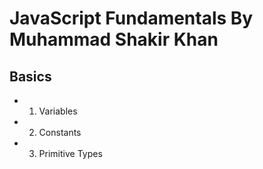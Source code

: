 # JavaScript Fundamentals By Muhammad Shakir Khan
## Basics
* 1. Variables
* 2. Constants
* 3. Primitive Types
